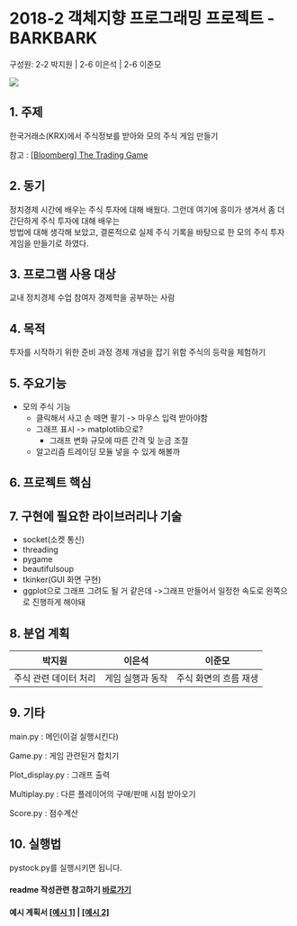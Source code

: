 # 2018-2 객체지향 프로그래밍 프로젝트 - **BARKBARK**
구성원: 2-2 박지원 | 2-6 이은석 | 2-6 이준모

![](https://github.com/noknok200/2018-OOP-Python-BARKBARK/blob/master/euclid_japanese.png?raw=true)

## 1. 주제
한국거래소(KRX)에서 주식정보를 받아와 모의 주식 게임 만들기

참고 : [[Bloomberg] The Trading Game](https://www.bloomberg.com/features/2015-stock-chart-trading-game/)

## 2. 동기
정치경제 시간에 배우는 주식 투자에 대해 배웠다. 그런데 여기에 흥미가 생겨서 좀 더 간단하게 주식 투자에 대해 배우는</br> 방법에 대해 생각해 보았고,
결론적으로 실제 주식 기록을 바탕으로 한 모의 주식 투자 게임을 만들기로 하였다.

## 3. 프로그램 사용 대상
교내 정치경제 수업 참여자
경제학을 공부하는 사람

## 4. 목적
투자를 시작하기 위한 준비 과정
경제 개념을 잡기 위함
주식의 등락을 체험하기 

## 5. 주요기능

* 모의 주식 기능
  * 클릭해서 사고 손 떼면 팔기 -> 마우스 입력 받아야함
  * 그래프 표시 -> matplotlib으로?
    * 그래프 변화 규모에 따른 간격 및 눈금 조절
  * 알고리즘 트레이딩 모듈 넣을 수 있게 해볼까


## 6. 프로젝트 핵심

## 7. 구현에 필요한 라이브러리나 기술
* socket(소켓 통신)
* threading
* pygame
* beautifulsoup
* tkinker(GUI 화면 구현)
* ggplot으로 그래프 그려도 될 거 같은데
->그래프 만들어서 일정한 속도로 왼쪽으로 진행하게 해야돼


## 8. **분업 계획**

| 박지원 | 이은석 | 이준모 |
| ------ | ------ | ------ |
| 주식 관련 데이터 처리 |  게임 실행과 동작  | 주식 화면의 흐름 재생|



## 9. 기타

main.py : 메인(이걸 실행시킨다)

Game.py : 게임 관련된거 합치기

Plot_display.py : 그래프 출력

Multiplay.py : 다른 플레이어의 구매/판매 시점 받아오기

Score.py : 점수계산

## 10. 실행법

pystock.py를 실행시키면 됩니다.

#### readme 작성관련 참고하기 [바로가기](https://heropy.blog/2017/09/30/markdown/)

#### 예시 계획서 [[예시 1]](https://docs.google.com/document/d/1hcuGhTtmiTUxuBtr3O6ffrSMahKNhEj33woE02V-84U/edit?usp=sharing) | [[예시 2]](https://docs.google.com/document/d/1FmxTZvmrroOW4uZ34Xfyyk9ejrQNx6gtsB6k7zOvHYE/edit?usp=sharing)
